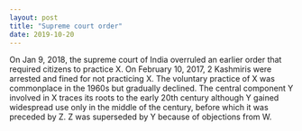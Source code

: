 ```yaml
---
layout: post
title: "Supreme court order"
date: 2019-10-20
---
```


On Jan 9, 2018, the supreme court of India overruled an earlier order that required citizens to practice X. On February 10, 2017, 2 Kashmiris were arrested and fined for not practicing X. The voluntary practice of X was commonplace in the 1960s but gradually declined. The central component Y involved in X traces its roots to the early 20th century although Y gained widespread use only in the middle of the century, before which it was preceded by Z. Z was superseded by Y because of objections from W.
